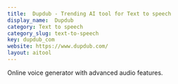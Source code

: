```yaml
---
title:  Dupdub - Trending AI tool for Text to speech
display_name:  Dupdub
category: Text to speech
category_slug: text-to-speech
key: dupdub_com
website: https://www.dupdub.com/
layout: aitool
---
```


Online voice generator with advanced audio features.
